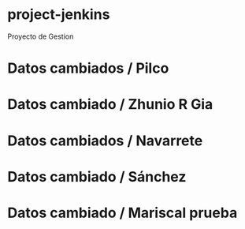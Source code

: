 # project-jenkins
Proyecto de Gestion

# Datos cambiados / Pilco

# Datos cambiado / Zhunio R Gia

# Datos cambiados / Navarrete

# Datos cambiado / Sánchez

# Datos cambiado / Mariscal prueba
